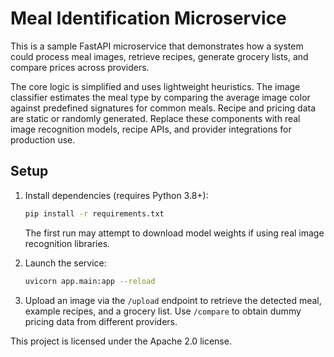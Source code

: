 # Meal Identification Microservice

This is a sample FastAPI microservice that demonstrates how a system could
process meal images, retrieve recipes, generate grocery lists, and compare
prices across providers.

The core logic is simplified and uses lightweight heuristics. The image
classifier estimates the meal type by comparing the average image color against
predefined signatures for common meals. Recipe and pricing data are static or
randomly generated. Replace these components with real image recognition
models, recipe APIs, and provider integrations for production use.

## Setup

1. Install dependencies (requires Python 3.8+):

   ```bash
   pip install -r requirements.txt
   ```

   The first run may attempt to download model weights if using real
   image recognition libraries.

2. Launch the service:

   ```bash
   uvicorn app.main:app --reload
   ```

3. Upload an image via the `/upload` endpoint to retrieve the detected meal,
   example recipes, and a grocery list. Use `/compare` to obtain dummy pricing
   data from different providers.

This project is licensed under the Apache 2.0 license.
